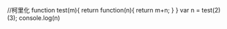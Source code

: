 //柯里化
    function test(m){
        return function(n){
            return m+n;
        }
    }
    var n = test(2)(3);
    console.log(n)
